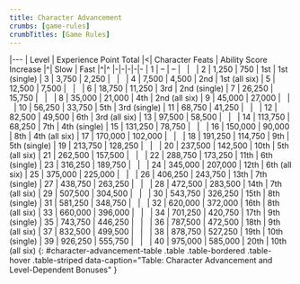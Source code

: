 ```yaml
---
title: Character Advancement
crumbs: [game-rules]
crumbTitles: [Game Rules]
---
```


|---
| Level | Experience Point Total |<| Character Feats | Ability Score Increase
|^| Slow | Fast |^|^
|-|-|-|-|-
| 1 | &ndash; | &ndash; | &nbsp; | &nbsp;
| 2 | 1,250 | 750 | 1st | 1st (single)
| 3 | 3,750 | 2,250 | &nbsp; | &nbsp;
| 4 | 7,500 | 4,500 | 2nd | 1st (all six)
| 5 | 12,500 | 7,500 | &nbsp; | &nbsp;
| 6 | 18,750 | 11,250 | 3rd | 2nd (single)
| 7 | 26,250 | 15,750 | &nbsp; | &nbsp;
| 8 | 35,000 | 21,000 | 4th | 2nd (all six)
| 9 | 45,000 | 27,000 | &nbsp; | &nbsp;
| 10 | 56,250 | 33,750 | 5th | 3rd (single)
| 11 | 68,750 | 41,250 | &nbsp; | &nbsp;
| 12 | 82,500 | 49,500 | 6th | 3rd (all six)
| 13 | 97,500 | 58,500 | &nbsp; | &nbsp;
| 14 | 113,750 | 68,250 | 7th | 4th (single)
| 15 | 131,250 | 78,750 | &nbsp; | &nbsp;
| 16 | 150,000 | 90,000 | 8th | 4th (all six)
| 17 | 170,000 | 102,000 | &nbsp; | &nbsp;
| 18 | 191,250 | 114,750 | 9th | 5th (single)
| 19 | 213,750 | 128,250 | &nbsp; | &nbsp;
| 20 | 237,500 | 142,500 | 10th | 5th (all six)
| 21 | 262,500 | 157,500 | &nbsp; | &nbsp;
| 22 | 288,750 | 173,250 | 11th | 6th (single)
| 23 | 316,250 | 189,750 | &nbsp; | &nbsp;
| 24 | 345,000 | 207,000 | 12th | 6th (all six)
| 25 | 375,000 | 225,000 | &nbsp; | &nbsp;
| 26 | 406,250 | 243,750 | 13th | 7th (single)
| 27 | 438,750 | 263,250 | &nbsp; | &nbsp;
| 28 | 472,500 | 283,500 | 14th | 7th (all six)
| 29 | 507,500 | 304,500 | &nbsp; | &nbsp;
| 30 | 543,750 | 326,250 | 15th | 8th (single)
| 31 | 581,250 | 348,750 | &nbsp; | &nbsp;
| 32 | 620,000 | 372,000 | 16th | 8th (all six)
| 33 | 660,000 | 396,000 | &nbsp; | &nbsp;
| 34 | 701,250 | 420,750 | 17th | 9th (single)
| 35 | 743,750 | 446,250 | &nbsp; | &nbsp;
| 36 | 787,500 | 472,500 | 18th | 9th (all six)
| 37 | 832,500 | 499,500 | &nbsp; | &nbsp;
| 38 | 878,750 | 527,250 | 19th | 10th (single)
| 39 | 926,250 | 555,750 | &nbsp; | &nbsp;
| 40 | 975,000 | 585,000 | 20th | 10th (all six)
{: #character-advancement-table .table .table-bordered .table-hover .table-striped data-caption="Table: Character Advancement and Level-Dependent Bonuses" }
